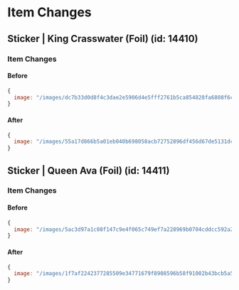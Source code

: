 # Item Changes

## Sticker | King Crasswater (Foil) (id: 14410)

### Item Changes

#### Before

```javascript
{
  image: "/images/dc7b33d0d8f4c3dae2e5906d4e5fff2761b5ca854828fa6808f6cbd5e20270d6.webp"
}
```
#### After

```javascript
{
  image: "/images/55a17d866b5a01eb040b698058acb72752896df456d67de5131dc9dd5afda488.webp"
}
```



## Sticker | Queen Ava (Foil) (id: 14411)

### Item Changes

#### Before

```javascript
{
  image: "/images/5ac3d97a1c08f147c9e4f065c749ef7a228969b0704cddcc592a28711ed64e5b.webp"
}
```
#### After

```javascript
{
  image: "/images/1f7af2242377285509e34771679f8908596b58f91002b43bcb5a55edcc0803c8.webp"
}
```

